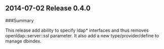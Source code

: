 ## 2014-07-02 Release 0.4.0
###Summary

This release add ability to specify ldap* interfaces and thus removes openldap::server::ssl parameter. It also add a new type/provider/define to manage dbindex.


